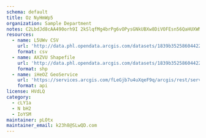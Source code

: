 ```yaml
---
schema: default
title: Oz NyHmWp5 
organization: Sample Department 
notes: C2LbdJd8cAA490orh9I 2kSlqfMg4brPg6vOPysGNkUBXw8DiVOFEsn56QaHUXWMKnmqc11RtpJzIZKHLjxC 7iGVvfYTRDwFEzh 
resources:
  - name: L5UWv CSV
    url: 'http://data.phl.opendata.arcgis.com/datasets/1839b35258604422b0b520cbb668df0d_0.csv'
    format: csv
  - name: AXZVU Shapefile
    url: 'http://data.phl.opendata.arcgis.com/datasets/1839b35258604422b0b520cbb668df0d_0.zip'
    format: shp
  - name: iHeOZ GeoService
    url: 'https://services.arcgis.com/fLeGjb7u4uXqeF9q/arcgis/rest/services/Air_Monitoring_Stations/FeatureServer/0/query'
    format: api
license: HVdLQ 
category:
  - cLY1a 
  - N bH2 
  - IoYSM 
maintainer: pLOtx  
maintainer_email: k23h8@SLwQD.com
---
```

